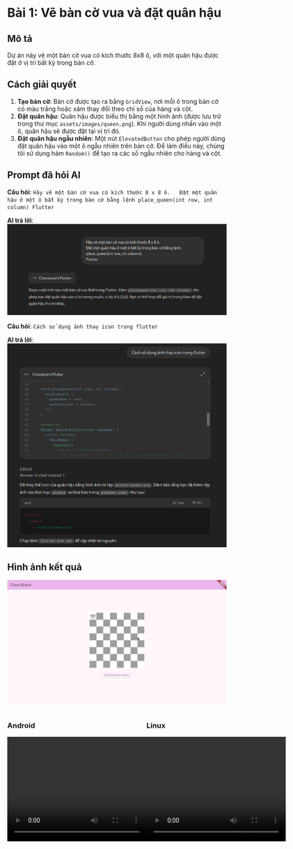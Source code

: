# Bài 1: Vẽ bàn cờ vua và đặt quân hậu

## Mô tả

Dự án này vẽ một bàn cờ vua có kích thước 8x8 ô, với một quân hậu được đặt ở vị trí bất kỳ trong bàn cờ.

## Cách giải quyết

1. **Tạo bàn cờ**: Bàn cờ được tạo ra bằng `GridView`, nơi mỗi ô trong bàn cờ có màu trắng hoặc xám thay đổi theo chỉ số của hàng và cột.
2. **Đặt quân hậu**: Quân hậu được biểu thị bằng một hình ảnh (được lưu trữ trong thư mục `assets/images/queen.png`). Khi người dùng nhấn vào một ô, quân hậu sẽ được đặt tại vị trí đó.
3. **Đặt quân hậu ngẫu nhiên**: Một nút `ElevatedButton` cho phép người dùng đặt quân hậu vào một ô ngẫu nhiên trên bàn cờ. Để làm điều này, chúng tôi sử dụng hàm `Random()` để tạo ra các số ngẫu nhiên cho hàng và cột.

## Prompt đã hỏi AI

**Câu hỏi**: `Hãy vẽ một bàn cờ vua có kích thước 8 x 8 ô.  
Đặt một quân hậu ở một ô bất kỳ trong bàn cờ bằng lệnh place_queen(int row, int column) Flutter`

**AI trả lời**:
![Câu 1](./assets/c1.png)

**Câu hỏi**: `Cách sử dụng ảnh thay icon trong flutter`

**AI trả lời**:
![Câu 2](./assets/c2.png)

## Hình ảnh kết quả

![Demo](./assets/demo.png)

<div style="display: flex; justify-content: space-between;">
    <div>
        <h3>Android</h3>
        <video width="320" height="240" controls>
        <source src="./assets/board_queen_m.mp4" type="video/mp4">
        Your browser does not support the video tag.
        </video>
    </div>
    <div>
        <h3>Linux</h3>
        <video width="320" height="240" controls>
        <source src="./assets/board_queen_l.mp4" type="video/mp4">
        Your browser does not support the video tag.
        </video>
    </div>
</div>
